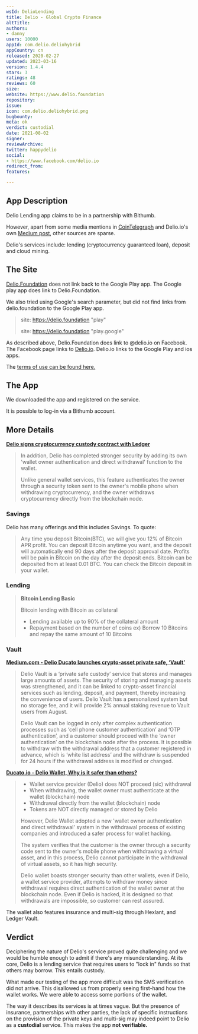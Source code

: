 ```yaml
---
wsId: DelioLending
title: Delio - Global Crypto Finance
altTitle: 
authors:
- danny
users: 10000
appId: com.delio.deliohybrid
appCountry: cn
released: 2020-02-27
updated: 2023-03-16
version: 1.4.4
stars: 3
ratings: 48
reviews: 60
size: 
website: https://www.delio.foundation
repository: 
issue: 
icon: com.delio.deliohybrid.png
bugbounty: 
meta: ok
verdict: custodial
date: 2021-08-02
signer: 
reviewArchive: 
twitter: happydelio
social:
- https://www.facebook.com/delio.io
redirect_from: 
features: 

---
```


## App Description

Delio Lending app claims to be in a partnership with Bithumb.

However, apart from some media mentions in [CoinTelegraph](https://cointelegraph.com/news/koreas-crypto-market-is-among-the-strongest-and-the-strangest-in-the-world) and Delio.io's own [Medium post](https://delio-io.medium.com/delio-getting-cryptocurrency-lending-on-bithumb-11567bd467c8), other sources are sparse. 

Delio's services include: lending (cryptocurrency guaranteed loan), deposit and cloud mining.

## The Site

[Delio.Foundation](https://www.delio.foundation/) does not link back to the Google Play app. The Google play app does link to Delio.Foundation.

We also tried using Google's search parameter, but did not find links from delio.foundation to the Google Play app.

> site: https://delio.foundation "play"
>
> site: https://delio.foundation "play.google"

As described above, Delio.Foundation does link to @delio.io on Facebook. The Facebook page links to [Delio.io](https://delio.io). Delio.io links to the Google Play and ios apps.

The [terms of use can be found here.](https://delio.io/terms)

## The App

We downloaded the app and registered on the service. 

It is possible to log-in via a Bithumb account. 

## More Details

[**Delio signs cryptocurrency custody contract with Ledger**](https://www.delio.io/investmentInfo/detail?id=280&p=0)

> In addition, Delio has completed stronger security by adding its own 'wallet owner authentication and direct withdrawal' function to the wallet.
>
> Unlike general wallet services, this feature authenticates the owner through a security token sent to the owner's mobile phone when withdrawing cryptocurrency, and the owner withdraws cryptocurrency directly from the blockchain node. 

### Savings

Delio has many offerings and this includes Savings. To quote:

> Any time you deposit Bitcoin(BTC), we will give you 12% of Bitcoin APR profit. You can deposit Bitcoin anytime you want, and the deposit will automatically end 90 days after the deposit approval date. Profits will be pain in Bitcoin on the day after the deposit ends. Bitcoin can be deposited from at least 0.01 BTC. You can check the Bitcoin deposit in your wallet.

### Lending

> **Bitcoin Lending Basic**
>
> Bitcoin lending with Bitcoin as collateral
> - Lending available up to 90% of the collateral amount
> - Repayment based on the number of coins ex) Borrow 10 Bitcoins and repay the same amount of 10 Bitcoins

### Vault

[**Medium.com - Delio Ducato launches crypto-asset private safe, ‘Vault’**](https://medium.com/ducato/delio-ducato-launches-crypto-asset-private-safe-vault-220b656c5766)

> Delio Vault is a ‘private safe custody’ service that stores and manages large amounts of assets. The security of storing and managing assets was strengthened, and it can be linked to crypto-asset financial services such as lending, deposit, and payment, thereby increasing the convenience of users. Delio Vault has a personalized system but no storage fee, and it will provide 2% annual staking revenue to Vault users from August.
>
> Delio Vault can be logged in only after complex authentication processes such as ‘cell phone customer authentication’ and ‘OTP authentication’, and a customer should proceed with the ‘owner authentication’ on the blockchain node after the process. It is possible to withdraw with the withdrawal address that a customer registered in advance, which is ‘white list address’ and the withdraw is suspended for 24 hours if the withdrawal address is modified or changed.

[**Ducato.io - Delio Wallet, Why is it safer than others?**](https://ducato.io/news/view/134?page=3)
>
> - Wallet service provider (Delio) does NOT proceed (sic) withdrawal
> - When withdrawing, the wallet owner must authenticate at the wallet (blockchain) node
> - Withdrawal directly from the wallet (blockchain) node
> - Tokens are NOT directly managed or stored by Delio
>
> However, Delio Wallet adopted a new 'wallet owner authentication and direct withdrawal' system in the withdrawal process of existing companies and introduced a safer process for wallet hacking.
>
> The system verifies that the customer is the owner through a security code sent to the owner's mobile phone when withdrawing a virtual asset, and in this process, Delio cannot participate in the withdrawal of virtual assets, so it has high security.
>
> Delio wallet boasts stronger security than other wallets, even if Delio, a wallet service provider, attempts to withdraw money since withdrawal requires direct authentication of the wallet owner at the blockchain node. Even if Delio is hacked, it is designed so that withdrawals are impossible, so customer can rest assured.

The wallet also features insurance and multi-sig through Hexlant, and Ledger Vault. 

## Verdict

Deciphering the nature of Delio's service proved quite challenging and we would be humble enough to admit if there's any misunderstanding. At its core, Delio is a lending service that requires users to "lock in" funds so that others may borrow. This entails custody.

What made our testing of the app more difficult was the SMS verification did not arrive. This disallowed us from properly seeing first-hand how the wallet works. We were able to access some portions of the wallet. 

The way it describes its services is at times vague. But the presence of insurance, partnerships with other parties, the lack of specific instructions on the provision of the private keys and multi-sig may indeed point to Delio as a **custodial** service. This makes the app **not verifiable.**
